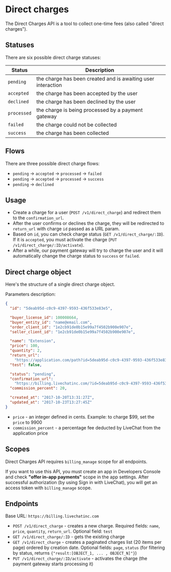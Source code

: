 # Direct charges

The Direct Charges API is a tool to collect one-time fees (also called "direct charges").

## Statuses

There are six possible direct charge statuses:

| Status      | Description                                                  |
| ----------- | ------------------------------------------------------------ |
| `pending`   | the charge has been created and is awaiting user interaction |
| `accepted`  | the charge has been accepted by the user                     |
| `declined`  | the charge has been declined by the user                     |
| `processed` | the charge is being processed by a payment gateway           |
| `failed`    | the charge could not be collected                            |
| `success`   | the charge has been collected                                |

## Flows

There are three possible direct charge flows:

* `pending` -> `accepted` -> `processed` -> `failed`
* `pending` -> `accepted` -> `processed` -> `success`
* `pending` -> `declined`

## Usage

* Create a charge for a user (`POST /v1/direct_charge`) and redirect them to the `confirmation_url`.
* After the user confirms or declines the charge, they will be redirected to `return_url` with charge `id` passed as a URL param.
* Based on `id`, you can check charge status (`GET /v1/direct_charge/:ID`). If it is `accepted`, you must activate the charge (`PUT /v1/direct_charge/:ID/activate`).
* After a while, our payment gateway will try to charge the user and it will automatically change the charge status to `success` or `failed`.

## Direct charge object

Here's the structure of a single direct charge object.

Parameters description:

```json
{
  "id": "5deab95d-c0c9-4397-9593-436f533e83e5",

  "buyer_license_id": 100008664,
  "buyer_entity_id": "name@email.com",
  "order_client_id": "1e2cb91de0b15e99a7f4502b900e907e",
  "seller_client_id": "1e2cb91de0b15e99a7f4502b900e907e",

  "name": "Extension",
  "price": 100,
  "quantity": 2,
  "return_url":
    "https://application.com/path?id=5deab95d-c0c9-4397-9593-436f533e83e5&type=direct_charge",
  "test": false,

  "status": "pending",
  "confirmation_url":
    "https://billing.livechatinc.com/?id=5deab95d-c0c9-4397-9593-436f533e83e5",
  "commission_percent": 20,

  "created_at": "2017-10-20T13:31:27Z",
  "updated_at": "2017-10-23T13:27:45Z"
}
```

* `price` - an integer defined in cents. Example: to charge $99, set the `price` to 9900
* `commission_percent` - a percentage fee deducted by LiveChat from the application price

## Scopes

Direct Charges API requires `billing_manage` scope for all endpoints.

If you want to use this API, you must create an app in Developers Console and check **"offer in-app payments"** scope in the app settings. After successful authorization (by using Sign in with LiveChat), you will get an access token with `billing_manage` scope.

## Endpoints

Base URL: `https://billing.livechatinc.com`

* `POST /v1/direct_charge` - creates a new charge. Required fields: `name`, `price`, `quantity`, `return_url`. Optional field: `test`
* `GET /v1/direct_charge/:ID` - gets the existing charge
* `GET /v1/direct_charge` - creates a paginated charges list (20 items per page) ordered by creation date. Optional fields: `page`, `status` (for filtering by status, returns `{"result:[OBJECT_1, ... , OBJECT_N]"}`)
* `PUT /v1/direct_charge/:ID/activate` - activates the charge (the payment gateway starts processing it)
